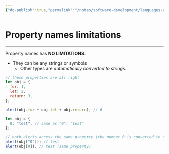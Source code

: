 ```yaml
---
{"dg-publish":true,"permalink":"/notes/software-development/languages-and-frameworks/web-development/front-end/javascript-vanilla/03-objects/01-objects-basics/04-property-names-limitations/","tags":["programming","webdevelopment","frontend","JavaScript"],"created":"2025-07-13T15:24:56.421+08:00"}
---
```



# Property names limitations

---

Property names has **NO LIMITATIONS**.

- They can be any strings or symbols
  - Other types are _automatically converted to strings_.

```javascript
// these properties are all right
let obj = {
  for: 1,
  let: 2,
  return: 3,
};

alert(obj.for + obj.let + obj.return); // 6
```

```javascript
let obj = {
  0: "test", // same as "0": "test"
};

// both alerts access the same property (the number 0 is converted to string "0")
alert(obj["0"]); // test
alert(obj[0]); // test (same property)
```
